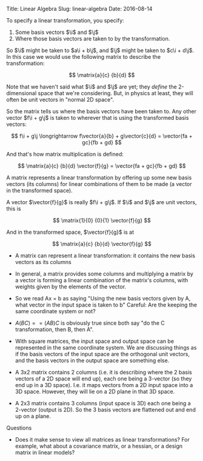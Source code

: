 Title: Linear Algebra
Slug: linear-algebra
Date: 2016-08-14

$$
\newcommand{\i}{\mathbf{i}}
\newcommand{\j}{\mathbf{j}}
\newcommand{\vector}[2]{\begin{pmatrix}#1\\#2\end{pmatrix}}
\newcommand{\matrix}[4]{\begin{bmatrix}#1 & #2\\#3 & #4\\ \end{bmatrix}}
$$

To specify a linear transformation, you specify:

1. Some basis vectors $\i$ and $\j$
2. Where those basis vectors are taken to by the transformation.

So $\i$ might be taken to $a\i + b\j$, and $\j$ might be taken to $c\i + d\j$. In
this case we would use the following matrix to describe the transformation:

$$
\matrix{a}{c}
       {b}{d}
$$

Note that we haven't said what $\i$ and $\j$ are yet; they _define_ the 2-dimensional space that we're considering. But, in physics at least, they will often be unit vectors in "normal 2D space".

So the matrix tells us where the basis vectors have been taken to. Any other vector $f\i + g\j$ is taken to wherever that is using the transformed basis vectors:

$$
f\i + g\j \longrightarrow f\vector{a}{b} + g\vector{c}{d} = \vector{fa + gc}{fb + gd}
$$


And that's how matrix multiplication is defined:

$$
\matrix{a}{c}
       {b}{d} \vector{f}{g} = \vector{fa + gc}{fb + gd}
$$


A matrix represents a linear transformation by offering up some new basis vectors (its columns) for linear combinations of them to be made (a vector in the transformed space).


A vector $\vector{f}{g}$ is really $f\i + g\j$. If $\i$ and $\j$ are unit vectors, this is

$$
\matrix{1}{0}
       {0}{1} \vector{f}{g}
$$

And in the transformed space, $\vector{f}{g}$ is at

$$
\matrix{a}{c}
       {b}{d} \vector{f}{g}
$$


- A matrix can represent a linear transformation: it contains the new basis
  vectors as its columns

- In general, a matrix provides some columns and multiplying a matrix by a
  vector is forming a linear combination of the matrix's columns, with weights
  given by the elements of the vector.

- So we read Ax = b as saying "Using the new basis vectors given by A, what
  vector in the input space is taken to b" Careful: Are the keeping the same
  coordinate system or not?

- $A(BC) == (AB)C$ is obviously true since both say "do the C transformation, then B, then A".

- With square matrices, the input space and output space can be represented in
  the same coordinate system. We are discussing things as if the basis vectors
  of the input space are the orthogonal unit vectors, and the basis vectors in
  the output space are something else.

- A 3x2 matrix contains 2 columns (i.e. it is describing where the 2 basis
  vectors of a 2D space will end up), each one being a 3-vector (so they end up
  in a 3D space). I.e. it maps vectors from a 2D input space into a 3D
  space. However, they will lie on a 2D plane in that 3D space.

- A 2x3 matrix contains 3 columns (input space is 3D) each one being a 2-vector
  (output is 2D). So the 3 basis vectors are flattened out and end up on a
  plane.


Questions

- Does it make sense to view all matrices as linear transformations? For
  example, what about a covariance matrix, or a hessian, or a design matrix in
  linear models?
